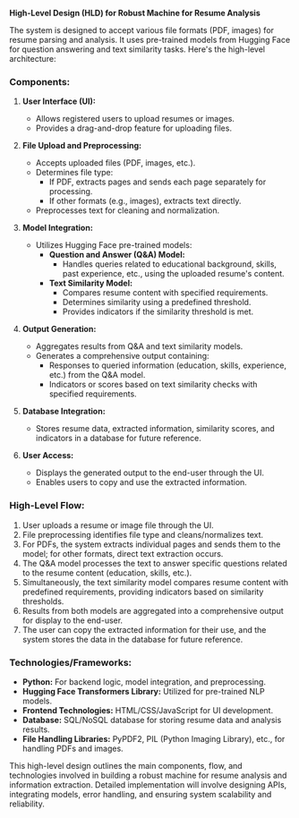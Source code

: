 **High-Level Design (HLD) for Robust Machine for Resume Analysis**

The system is designed to accept various file formats (PDF, images) for resume parsing and analysis. It uses pre-trained models from Hugging Face for question answering and text similarity tasks. Here's the high-level architecture:

### Components:

1. **User Interface (UI):**
   - Allows registered users to upload resumes or images.
   - Provides a drag-and-drop feature for uploading files.

2. **File Upload and Preprocessing:**
   - Accepts uploaded files (PDF, images, etc.).
   - Determines file type:
     - If PDF, extracts pages and sends each page separately for processing.
     - If other formats (e.g., images), extracts text directly.
   - Preprocesses text for cleaning and normalization.

3. **Model Integration:**
   - Utilizes Hugging Face pre-trained models:
     - **Question and Answer (Q&A) Model:**
       - Handles queries related to educational background, skills, past experience, etc., using the uploaded resume's content.
     - **Text Similarity Model:**
       - Compares resume content with specified requirements.
       - Determines similarity using a predefined threshold.
       - Provides indicators if the similarity threshold is met.

4. **Output Generation:**
   - Aggregates results from Q&A and text similarity models.
   - Generates a comprehensive output containing:
     - Responses to queried information (education, skills, experience, etc.) from the Q&A model.
     - Indicators or scores based on text similarity checks with specified requirements.

5. **Database Integration:**
   - Stores resume data, extracted information, similarity scores, and indicators in a database for future reference.

6. **User Access:**
   - Displays the generated output to the end-user through the UI.
   - Enables users to copy and use the extracted information.

### High-Level Flow:

1. User uploads a resume or image file through the UI.
2. File preprocessing identifies file type and cleans/normalizes text.
3. For PDFs, the system extracts individual pages and sends them to the model; for other formats, direct text extraction occurs.
4. The Q&A model processes the text to answer specific questions related to the resume content (education, skills, etc.).
5. Simultaneously, the text similarity model compares resume content with predefined requirements, providing indicators based on similarity thresholds.
6. Results from both models are aggregated into a comprehensive output for display to the end-user.
7. The user can copy the extracted information for their use, and the system stores the data in the database for future reference.

### Technologies/Frameworks:

- **Python:** For backend logic, model integration, and preprocessing.
- **Hugging Face Transformers Library:** Utilized for pre-trained NLP models.
- **Frontend Technologies:** HTML/CSS/JavaScript for UI development.
- **Database:** SQL/NoSQL database for storing resume data and analysis results.
- **File Handling Libraries:** PyPDF2, PIL (Python Imaging Library), etc., for handling PDFs and images.

This high-level design outlines the main components, flow, and technologies involved in building a robust machine for resume analysis and information extraction. Detailed implementation will involve designing APIs, integrating models, error handling, and ensuring system scalability and reliability.
